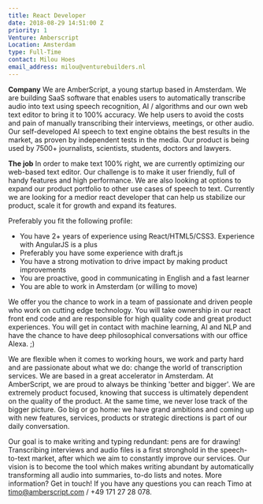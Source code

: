 ```yaml
---
title: React Developer
date: 2018-08-29 14:51:00 Z
priority: 1
Venture: Amberscript
Location: Amsterdam
type: Full-Time
contact: Milou Hoes
email_address: milou@venturebuilders.nl
---
```


**Company**
We are AmberScript, a young startup based in Amsterdam. We are building SaaS software that
enables users to automatically transcribe audio into text using speech recognition, AI /
algorithms and our own web text editor to bring it to 100% accuracy. We help users to avoid
the costs and pain of manually transcribing their interviews, meetings, or other audio.
Our self-developed AI speech to text engine obtains the best results in the market, as proven
by independent tests in the media. Our product is being used by 7500+ journalists, scientists,
students, doctors and lawyers. 

**The job**
In order to make text 100% right, we are currently optimizing our web-based text editor. Our challenge is to make it user friendly, full of handy features and high performance. We are also looking at options to expand our product portfolio to other use cases of speech to text. Currently we are looking for a medior react developer that can help us stabilize our product, scale it for growth and expand its features. 

Preferably you fit the following profile:
- You have 2+ years of experience using React/HTML5/CSS3. Experience with AngularJS is a plus
- Preferably you have some experience with draft.js
- You have a strong motivation to drive impact by making product improvements
- You are proactive, good in communicating in English and a fast learner
- You are able to work in Amsterdam (or willing to move)

We offer you the chance to work in a team of passionate and driven people who work on cutting edge technology. You will take ownership in our react front end code and are responsible for high quality code and great product experiences. You will get in contact with machine learning, AI and NLP and have the chance to have deep philosophical conversations with our office Alexa. ;)

We are flexible when it comes to working hours, we work and party hard and are passionate about what we do: change the world of transcription services. We are based in a great accelerator in Amsterdam.
At AmberScript, we are proud to always be thinking 'better and bigger'. We are extremely product focused, knowing that success is ultimately dependent on the quality of the product. At the same time, we never lose track of the bigger picture. Go big or go home: we have grand ambitions and coming up with new features, services, products or strategic directions is part of our daily conversation.

Our goal is to make writing and typing redundant: pens are for drawing! Transcribing interviews and audio files is a first stronghold in the speech-to-text market, after which we aim to constantly improve our services. Our vision is to become the tool which makes writing abundant by automatically transforming all audio into summaries, to-do lists and notes. More information? Get in touch! If you have any questions you can reach Timo at timo@amberscript.com / +49 171 27 28 078.